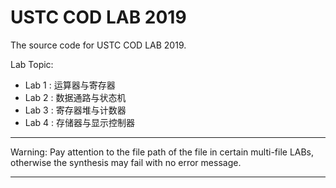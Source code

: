 # USTC COD LAB 2019

The source code for USTC COD LAB 2019.

Lab Topic:
+ Lab 1 : 运算器与寄存器
+ Lab 2 : 数据通路与状态机
+ Lab 3 : 寄存器堆与计数器
+ Lab 4 : 存储器与显示控制器
  
***************************************************************************************************************************************** 
Warning: Pay attention to the file path of the file in certain multi-file LABs, otherwise the synthesis may fail with no error message.
***************************************************************************************************************************************** 
